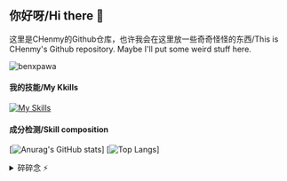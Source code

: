 ## 你好呀/Hi there 👋

这里是CHenmy的Github仓库，也许我会在这里放一些奇奇怪怪的东西/This is CHenmy's Github repository. Maybe I'll put some weird stuff here.

<!-- This is a Profile View Icon --Whrit By CHenmy -->
<p align="left"> <img src="https://komarev.com/ghpvc/?username=benxpawa&label=Profile%20views&color=0e75b6&style=flat" alt="benxpawa" /> </p>

#### 我的技能/My Kkills
<!-- This is a list of Kkill Icons provided by skillicons.drv --Whrit By CHenmy -->
[![My Skills](https://skillicons.dev/icons?i=html,css,js,md,php,cpp,lua,mysql,sqlite,nginx,wordpress,windows,linux,github,twitter,vscode,ps,ai,pr,au,ae,blender,powershell)](https://benxpawa.github.io/)

#### 成分检测/Skill composition
[![Anurag's GitHub stats](https://github-readme-stats.vercel.app/api?username=benxpawa&theme=radical)]
[![Top Langs](https://github-readme-stats.vercel.app/api/top-langs/?username=anuraghazra&layout=compact&theme=radical)]

<details>
  <summary>碎碎念 ⚡</summary>
  中考中考中考阿巴阿巴阿巴阿巴
  # 倒计时示例
<div id="countdown"></div>
<script>
    // 设置倒计时的结束时间为2025/06/23 00:00:00
    const endTime = new Date('2025-06-23 00:00:00').getTime();
    function updateCountdown() {
        const now = new Date().getTime();
        const distance = endTime - now;
        const days = Math.floor(distance / (1000 * 60 * 60 * 24));
        const hours = Math.floor((distance % (1000 * 60 * 60 * 24)) / (1000 * 60 * 60));
        const minutes = Math.floor((distance % (1000 * 60 * 60)) / (1000 * 60));
        const seconds = Math.floor((distance % (1000 * 60)) / 1000);
        const countdownElement = document.getElementById('countdown');
        if (distance > 0) {
            countdownElement.innerHTML = `距离2025/06/23还剩：${days} 天 ${hours} 小时 ${minutes} 分钟 ${seconds} 秒`;
        } else {
            countdownElement.innerHTML = '时间已到！';
        }
    }
    setInterval(updateCountdown, 1000);
    updateCountdown();
</script>
</details>


